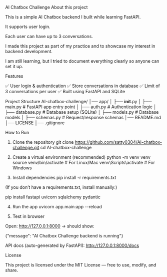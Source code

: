 AI Chatbox Challenge
About this project

This is a simple AI Chatbox backend I built while learning FastAPI.

It supports user login.

Each user can have up to 3 conversations.

I made this project as part of my practice and to showcase my interest in backend development.

I am still learning, but I tried to document everything clearly so anyone can set it up.

Features

✅ User login & authentication
✅ Store conversations in database
✅ Limit of 3 conversations per user
✅ Built using FastAPI and SQLite

Project Structure
AI-chatbox-challenge/
│── app/
│   ├── __init__.py
│   ├── main.py          # FastAPI app entry point
│   ├── auth.py          # Authentication logic
│   ├── database.py      # Database setup (SQLite)
│   ├── models.py        # Database models
│   ├── schemas.py       # Request/response schemas
│── README.md
│── LICENSE
│── .gitignore

How to Run
1. Clone the repository
git clone https://github.com/satty0304/AI-chatbox-challenge.git
cd AI-chatbox-challenge

2. Create a virtual environment (recommended)
python -m venv venv
source venv/bin/activate   # For Linux/Mac
venv\Scripts\activate      # For Windows

3. Install dependencies
pip install -r requirements.txt


(If you don’t have a requirements.txt, install manually:)

pip install fastapi uvicorn sqlalchemy pydantic

4. Run the app
uvicorn app.main:app --reload

5. Test in browser

Open: http://127.0.0.1:8000
 → should show:

{"message": "AI Chatbox Challenge backend is running"}


API docs (auto-generated by FastAPI): http://127.0.0.1:8000/docs

License

This project is licensed under the MIT License — free to use, modify, and share.
